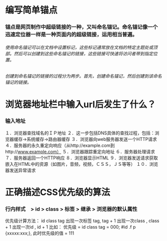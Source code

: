 # 编写简单锚点
### 锚点是网页制作中超级链接的一种，又叫命名锚记。命名锚记像一个迅速定位器一样是一种页面内的超级链接，运用相当普遍。
###### 使用命名锚记可以在文档中设置标记，这些标记通常放在文档的特定主题处或顶部。然后可以创建到这些命名锚记的链接，这些链接可快速将访问者带到指定位置。
###### 创建到命名锚记的链接的过程分为两步。首先，创建命名锚记，然后创建到该命名锚记的链接。

# 浏览器地址栏中输入url后发生了什么？
### 输入地址
 １．浏览器查找域名的ＩＰ地址
 ２．这一步包括DNS具体的查找过程，包括：浏览器缓存->系统缓存->路由器缓存
 ３．浏览器向web服务器发送一个HTTP请求
 ４．服务器的永久重定向响应（从http://example.com到http://www.example.com）
 ５．浏览器跟踪重定向地址
 ６．服务器处理请求
 ７．服务器返回一个HTTP响应
 ８．浏览器显示HTML
 ９．浏览器发送请求获取嵌入在HTML中的资源（如图片，音频，视频，ＣＳＳ，ＪＳ等等）
 １０．浏览器发送异常请求
 
# 正确描述CSS优先级的算法
### 行内样式　> id > class > 标签 > 继承 > 浏览器的默认属性
 优先级计算方法：
 id class  tag
 出现一次标签 tag, tag + 1
 出现一次class  , class + 1
 出现一次id , id + 1
 比如： 优先级 = id class tag = 000;
 #id .f  p {xxxxx:xxx;}, 此时优先级的值 = 111

